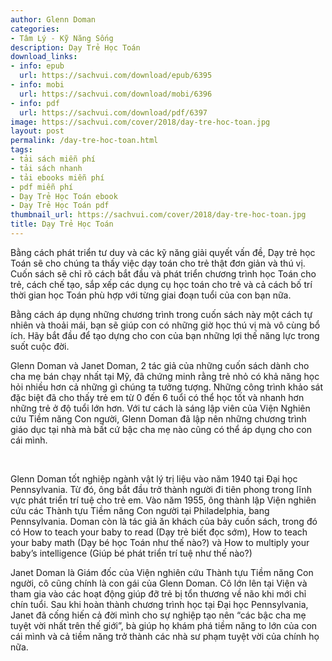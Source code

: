 ```yaml
---
author: Glenn Doman
categories:
- Tâm Lý - Kỹ Năng Sống
description: Dạy Trẻ Học Toán
download_links:
- info: epub
  url: https://sachvui.com/download/epub/6395
- info: mobi
  url: https://sachvui.com/download/mobi/6396
- info: pdf
  url: https://sachvui.com/download/pdf/6397
image: https://sachvui.com/cover/2018/day-tre-hoc-toan.jpg
layout: post
permalink: /day-tre-hoc-toan.html
tags:
- tải sách miễn phí
- tải sách nhanh
- tải ebooks miễn phí
- pdf miễn phí
- Dạy Trẻ Học Toán ebook
- Dạy Trẻ Học Toán pdf
thumbnail_url: https://sachvui.com/cover/2018/day-tre-hoc-toan.jpg
title: Dạy Trẻ Học Toán
---
```


 <div class="item-desc text-justify"> <p>Bằng cách phát triển tư duy và các kỹ năng giải quyết vấn đề, Dạy trẻ học Toán sẽ cho chúng ta thấy việc dạy toán cho trẻ thật đơn giản và thú vị. Cuốn sách sẽ chỉ rõ cách bắt đầu và phát triển chương trình học Toán cho trẻ, cách chế tạo, sắp xếp các dụng cụ học toán cho trẻ và cả cách bố trí thời gian học Toán phù hợp với từng giai đoạn tuổi của con bạn nữa.</p><p>Bằng cách áp dụng những chương trình trong cuốn sách này một cách tự nhiên và thoải mái, bạn sẽ giúp con có những giờ học thú vị mà vô cùng bổ ích. Hãy bắt đầu để tạo dựng cho con của bạn những lợi thế năng lực trong suốt cuộc đời.</p><p>Glenn Doman và Janet Doman, 2 tác giả của những cuốn sách dành cho cha mẹ bán chạy nhất tại Mỹ, đã chứng minh rằng trẻ nhỏ có khả năng học hỏi nhiều hơn cả những gì chúng ta tưởng tượng. Những công trình khảo sát đặc biệt đã cho thấy trẻ em từ 0 đến 6 tuổi có thể học tốt và nhanh hơn những trẻ ở độ tuổi lớn hơn. Với tư cách là sáng lập viên của Viện Nghiên cứu Tiềm năng Con người, Glenn Doman đã lập nên những chương trình giáo dục tại nhà mà bất cứ bậc cha mẹ nào cũng có thể áp dụng cho con cái mình.</p><p> </p><p>Glenn Doman tốt nghiệp ngành vật lý trị liệu vào năm 1940 tại Đại học Pennsylvania. Từ đó, ông bắt đầu trở thành người đi tiên phong trong lĩnh vực phát triển trí tuệ cho trẻ em. Vào năm 1955, ông thành lập Viện nghiên cứu các Thành tựu Tiềm năng Con người tại Philadelphia, bang Pennsylvania. Doman còn là tác giả ăn khách của bảy cuốn sách, trong đó có How to teach your baby to read (Dạy trẻ biết đọc sớm), How to teach your baby math (Dạy bé học Toán như thế nào?) và How to multiply your baby’s intelligence (Giúp bé phát triển trí tuệ như thế nào?)</p><p>Janet Doman là Giám đốc của Viện nghiên cứu Thành tựu Tiềm năng Con người, cô cũng chính là con gái của Glenn Doman. Cô lớn lên tại Viện và tham gia vào các hoạt động giúp đỡ trẻ bị tổn thương về não khi mới chỉ chín tuổi. Sau khi hoàn thành chương trình học tại Đại học Pennsylvania, Janet đã cống hiến cả đời mình cho sự nghiệp tạo nên “các bậc cha mẹ tuyệt vời nhất trên thế giới”, bà giúp họ khám phá tiềm năng to lớn của con cái mình và cả tiềm năng trở thành các nhà sư phạm tuyệt vời của chính họ nữa.</p><p> </p> </div>